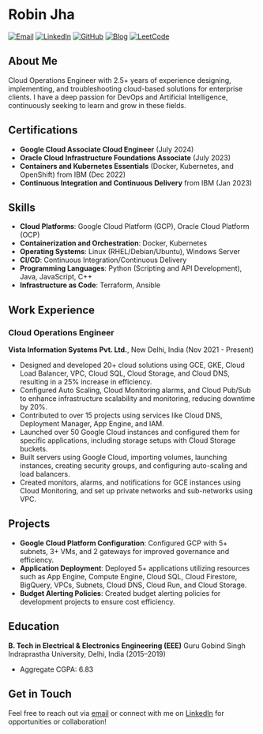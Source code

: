 # Robin Jha

[![Email](https://img.shields.io/badge/Email-robinjha370%40gmail.com-red)](mailto:robinjha370@gmail.com)
[![LinkedIn](https://img.shields.io/badge/LinkedIn-robin--jha-blue)](https://www.linkedin.com/in/robin-jha)
[![GitHub](https://img.shields.io/badge/GitHub-whoisrobinjha-black)](https://github.com/whoisrobinjha)
[![Blog](https://img.shields.io/badge/Blog-whoisrobinjha.hashnode.dev-green)](https://whoisrobinjha.hashnode.dev)
[![LeetCode](https://img.shields.io/badge/LeetCode-whoisrobinjha-yellow)](https://leetcode.com/whoisrobinjha)

## About Me

Cloud Operations Engineer with 2.5+ years of experience designing, implementing, and troubleshooting cloud-based solutions for enterprise clients. I have a deep passion for DevOps and Artificial Intelligence, continuously seeking to learn and grow in these fields. 

## Certifications

- **Google Cloud Associate Cloud Engineer** (July 2024)
- **Oracle Cloud Infrastructure Foundations Associate** (July 2023)
- **Containers and Kubernetes Essentials** (Docker, Kubernetes, and OpenShift) from IBM (Dec 2022)
- **Continuous Integration and Continuous Delivery** from IBM (Jan 2023)

## Skills

- **Cloud Platforms**: Google Cloud Platform (GCP), Oracle Cloud Platform (OCP)
- **Containerization and Orchestration**: Docker, Kubernetes
- **Operating Systems**: Linux (RHEL/Debian/Ubuntu), Windows Server
- **CI/CD**: Continuous Integration/Continuous Delivery
- **Programming Languages**: Python (Scripting and API Development), Java, JavaScript, C++
- **Infrastructure as Code**: Terraform, Ansible

## Work Experience

### Cloud Operations Engineer
**Vista Information Systems Pvt. Ltd.**, New Delhi, India (Nov 2021 - Present)

- Designed and developed 20+ cloud solutions using GCE, GKE, Cloud Load Balancer, VPC, Cloud SQL, Cloud Storage, and Cloud DNS, resulting in a 25% increase in efficiency.
- Configured Auto Scaling, Cloud Monitoring alarms, and Cloud Pub/Sub to enhance infrastructure scalability and monitoring, reducing downtime by 20%.
- Contributed to over 15 projects using services like Cloud DNS, Deployment Manager, App Engine, and IAM.
- Launched over 50 Google Cloud instances and configured them for specific applications, including storage setups with Cloud Storage buckets.
- Built servers using Google Cloud, importing volumes, launching instances, creating security groups, and configuring auto-scaling and load balancers.
- Created monitors, alarms, and notifications for GCE instances using Cloud Monitoring, and set up private networks and sub-networks using VPC.

## Projects

- **Google Cloud Platform Configuration**: Configured GCP with 5+ subnets, 3+ VMs, and 2 gateways for improved governance and efficiency.
- **Application Deployment**: Deployed 5+ applications utilizing resources such as App Engine, Compute Engine, Cloud SQL, Cloud Firestore, BigQuery, VPCs, Subnets, Cloud DNS, Cloud Run, and Cloud Storage.
- **Budget Alerting Policies**: Created budget alerting policies for development projects to ensure cost efficiency.

## Education

**B. Tech in Electrical & Electronics Engineering (EEE)**
Guru Gobind Singh Indraprastha University, Delhi, India (2015–2019)
- Aggregate CGPA: 6.83

## Get in Touch

Feel free to reach out via [email](mailto:robinjha370@gmail.com) or connect with me on [LinkedIn](https://www.linkedin.com/in/robin-jha) for opportunities or collaboration!



<!---
whoisrobinjha/whoisrobinjha is a ✨ special ✨ repository because its `README.md` (this file) appears on your GitHub profile.
You can click the Preview link to take a look at your changes.
--->

